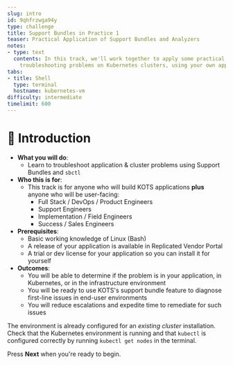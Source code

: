 ```yaml
---
slug: intro
id: 9qhfrzwga94y
type: challenge
title: Support Bundles in Practice 1
teaser: Practical Application of Support Bundles and Analyzers
notes:
- type: text
  contents: In this track, we'll work together to apply some practical methods for
    troubleshooting problems on Kubernetes clusters, using your own application.
tabs:
- title: Shell
  type: terminal
  hostname: kubernetes-vm
difficulty: intermediate
timelimit: 600
---
```


👋 Introduction
===============

* **What you will do**:
  * Learn to troubleshoot application & cluster problems using Support Bundles and `sbctl`
* **Who this is for**:
  * This track is for anyone who will build KOTS applications **plus** anyone who will be user-facing:
    * Full Stack / DevOps / Product Engineers
    * Support Engineers
    * Implementation / Field Engineers
    * Success / Sales Engineers
* **Prerequisites**:
  * Basic working knowledge of Linux (Bash)
  * A release of your application is available in Replicated Vendor Portal
  * A trial or dev license for your application so you can install it for yourself
* **Outcomes**:
  * You will be able to determine if the problem is in your application, in Kubernetes, or in the infrastructure environment
  * You will be ready to use KOTS's support bundle feature to diagnose first-line issues in end-user environments
  * You will reduce escalations and expedite time to remediate for such issues

The environment is already configured for an *existing cluster* installation.  Check that the Kubernetes environment is running and that `kubectl` is configured correctly by running `kubectl get nodes` in the terminal.

Press **Next** when you're ready to begin.
